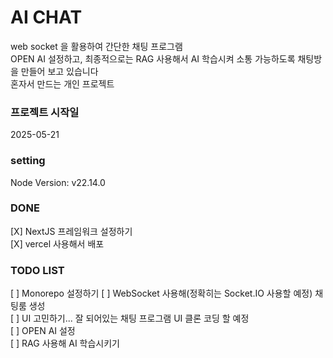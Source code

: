 # AI CHAT
web socket 을 활용하여 간단한 채팅 프로그램   
OPEN AI 설정하고, 최종적으로는 RAG 사용해서 AI 학습시켜 소통 가능하도록 채팅방을 만들어 보고 있습니다  
혼자서 만드는 개인 프로젝트

### 프로젝트 시작일
2025-05-21

### setting   
Node Version: v22.14.0   

### DONE
[X] NextJS 프레임워크 설정하기   
[X] vercel 사용해서 배포

### TODO LIST
[ ] Monorepo 설정하기
[ ] WebSocket 사용해(정확히는 Socket.IO 사용할 예정) 채팅룸 생성   
[ ] UI 고민하기... 잘 되어있는 채팅 프로그램 UI 클론 코딩 할 예정   
[ ] OPEN AI 설정   
[ ] RAG 사용해 AI 학습시키기   
